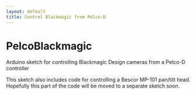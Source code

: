 ```yaml
---
layout: default
title: Control Blackmagic from Pelco-D
---
```


# PelcoBlackmagic

Arduino sketch for controlling Blackmagic Design cameras from a Pelco-D controller

This sketch also includes code for controlling a Bescor MP-101 pan/tilt head. Hopefully this part of the code will be moved to a separate sketch soon.
